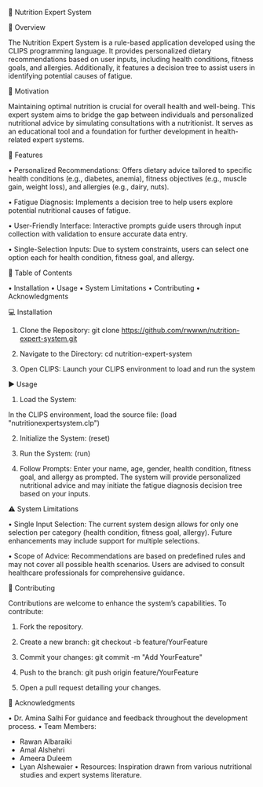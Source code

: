 🥗 Nutrition Expert System

📌 Overview

The Nutrition Expert System is a rule-based application developed using the CLIPS programming language. It provides personalized dietary recommendations based on user inputs, including health conditions, fitness goals, and allergies. Additionally, it features a decision tree to assist users in identifying potential causes of fatigue.

🧠 Motivation

Maintaining optimal nutrition is crucial for overall health and well-being. This expert system aims to bridge the gap between individuals and personalized nutritional advice by simulating consultations with a nutritionist. It serves as an educational tool and a foundation for further development in health-related expert systems.

🚀 Features

 • Personalized Recommendations: Offers dietary advice tailored to specific health conditions (e.g., diabetes, anemia), fitness objectives (e.g., muscle gain, weight loss), and allergies (e.g., dairy, nuts).
 
 • Fatigue Diagnosis: Implements a decision tree to help users explore potential nutritional causes of fatigue.
 
 • User-Friendly Interface: Interactive prompts guide users through input collection with validation to ensure accurate data entry.
 
 • Single-Selection Inputs: Due to system constraints, users can select one option each for health condition, fitness goal, and allergy.

📂 Table of Contents

 • Installation
 • Usage
 • System Limitations
 • Contributing
 • Acknowledgments

💻 Installation
 1. Clone the Repository:
    git clone https://github.com/rwwwn/nutrition-expert-system.git
    
3. Navigate to the Directory:
   cd nutrition-expert-system
   
3. Open CLIPS:
   Launch your CLIPS environment to load and run the system
   
▶️ Usage

 1. Load the System:
    
In the CLIPS environment, load the source file:
(load "nutritionexpertsystem.clp")

2. Initialize the System:
   (reset)
   
3. Run the System:
   (run)
   
4. Follow Prompts:
Enter your name, age, gender, health condition, fitness goal, and allergy as prompted. The system will provide personalized nutritional advice and may initiate the fatigue diagnosis decision tree based on your inputs.

⚠️ System Limitations

 • Single Input Selection: The current system design allows for only one selection per category (health condition, fitness goal, allergy). Future enhancements may include support for multiple selections.
 
 • Scope of Advice: Recommendations are based on predefined rules and may not cover all possible health scenarios. Users are advised to consult healthcare professionals for comprehensive guidance.

🤝 Contributing

Contributions are welcome to enhance the system’s capabilities. To contribute:

1. Fork the repository.
2. Create a new branch:
  git checkout -b feature/YourFeature

3. Commit your changes:
  git commit -m "Add YourFeature"

4. Push to the branch:
  git push origin feature/YourFeature

5. Open a pull request detailing your changes.

🙏 Acknowledgments

 • Dr. Amina Salhi For guidance and feedback throughout the development process.
 • Team Members: 
 - Rawan Albaraiki
 - Amal Alshehri
 - Ameera Duleem
 - Lyan Alshewaier 
 • Resources: Inspiration drawn from various nutritional studies and expert systems literature.
